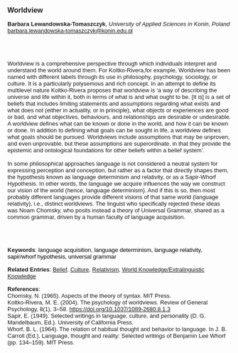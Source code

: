 <!DOCTYPE html><html lang="en"><head><title="Worldview"></head>
<body><p><font face="Poppins, Calibri, sans-serif" size="3"><b>Worldview</b></font></p>
<p><font face="Poppins, Calibri, sans-serif" size="2"><b>Barbara Lewandowska-Tomaszczyk</b>, <i>University of Applied Sciences in Konin, Poland</i><br><a href="mailto:barbara.lewandowska-tomaszczyk@konin.edu.pl" target="blank">barbara.lewandowska-tomaszczyk@konin.edu.pl</a></font></p>
<p><font face="Poppins, Calibri, sans-serif" size="2"><br><br><br>Worldview is a comprehensive perspective through which individuals interpret and understand the world around them. For Koltko-Rivera,for example, Worldview has been named with different labels through its use in philosophy, psychology, sociology, or culture. It is a particularly polysemous and rich concept. In an attempt to define its multilevel nature Koltko-Rivera proposes that worldview is ‘a way of describing the universe and life within it, both in terms of what is and what ought to be. [It is] is a set of beliefs that includes limiting statements and assumptions regarding what exists and what does not (either in actuality, or in principle), what objects or experiences are good or bad, and what objectives, behaviours, and relationships are desirable or undesirable. A worldview defines what can be known or done in the world, and how it can be known or done. In addition to defining what goals can be sought in life, a worldview defines what goals should be pursued. Worldviews include assumptions that may be unproven, and even unprovable, but these assumptions are superordinate, in that they provide the epistemic and ontological foundations for other beliefs within a belief system’.  <br><br>In some philosophical approaches language is not considered a neutral system for expressing perception and conception, but rather as a factor that directly shapes them, the hypothesis known as language determinism and relativity, or as a Sapir-Whorf Hypothesis. In other words, the language we acquire influences the way we construct our vision of the world (hence, language determinism). And if this is so, then most probably different languages provide different visions of that same world (language relativity), i.e., distinct worldviews. The linguist who specifically rejected these ideas was Noam Chomsky, who posits instead a theory of Universal Grammar, shared as a common grammar, driven by a human faculty of language acquisition.  <br><br><br><br></font></p>
<p><font face="Poppins, Calibri, sans-serif" size="2"><b>Keywords</b>: </span></span></font></font></span></font><font color="#000000"><span style="text-decoration: none"><font face="calibri, sans-serif"><font size="2" style="font-size: 10pt"><span style="letter-spacing: -0.1pt"><span lang="en-gb">l</span></span></font></font></span></font><font color="#000000"><span style="text-decoration: none"><font face="calibri, sans-serif"><font size="2" style="font-size: 10pt"><span style="letter-spacing: -0.1pt"><span lang="en-gb">anguage acquisition, language determinism, language relativity, sapir/whorf </span></span></font></font></span></font><font color="#000000"><span style="text-decoration: none"><font face="calibri, sans-serif"><font size="2" style="font-size: 10pt"><span style="letter-spacing: -0.1pt"><span lang="en-gb">h</span></span></font></font></span></font><font color="#000000"><span style="text-decoration: none"><font face="calibri, sans-serif"><font size="2" style="font-size: 10pt"><span style="letter-spacing: -0.1pt"><span lang="en-gb">ypothesis, </span></span></font></font></span></font><font color="#000000"><span style="text-decoration: none"><font face="calibri, sans-serif"><font size="2" style="font-size: 10pt"><span style="letter-spacing: -0.1pt"><span lang="en-gb">u</span></span></font></font></span></font><font color="#000000"><span style="text-decoration: none"><font face="calibri, sans-serif"><font size="2" style="font-size: 10pt"><span style="letter-spacing: -0.1pt"><span lang="en-gb">niversal </span></span></font></font></span></font><font color="#000000"><span style="text-decoration: none"><font face="calibri, sans-serif"><font size="2" style="font-size: 10pt"><span style="letter-spacing: -0.1pt"><span lang="en-gb">g</span></span></font></font></span></font><font color="#000000"><span style="text-decoration: none"><font face="calibri, sans-serif"><font size="2" style="font-size: 10pt"><span style="letter-spacing: -0.1pt"><span lang="en-gb">rammar</span></span></font></font></span></font></font></p>
<p><font face="Poppins, Calibri, sans-serif" size="2"><b>Related Entries</b>: <a href="./belief.html">Belief</a>, <a href="./culture.html">Culture</a>, <a href="./relativism.html">Relativism</a>, <a href="./world-knowledge-extralinguistic-knowledge.html">World Knowledge/Extralinguistic Knowledge</a></font></p>
<p><font face="Poppins, Calibri, sans-serif" size="2"><b>References</b>:<br>Chomsky, N. (1965). Aspects of the theory of syntax. MIT Press.<br>Koltko-Rivera, M. E. (2004). The psychology of worldviews. Review of General Psychology, 8(1), 3–58. <a href="https://doi.org/10.1037/1089-2680.8.1.3" target="_blank">https://doi.org/10.1037/1089-2680.8.1.3</a><br>Sapir, E. (1949). Selected writings in language, culture, and personality (D. G. Mandelbaum, Ed.). University of California Press.<br>Whorf, B. L. (1964). The relation of habitual thought and behavior to language. In J. B. Carroll (Ed.), Language, thought and reality: Selected writings of Benjamin Lee Whorf (pp. 134–159). MIT Press.</font></p>
</body>